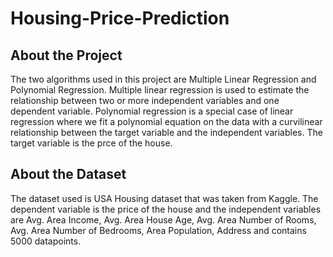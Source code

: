 # Housing-Price-Prediction

## About the Project
The two algorithms used in this project are Multiple Linear Regression and Polynomial Regression. Multiple linear regression is used to estimate the relationship between two or more independent variables and one dependent variable. Polynomial regression is a special case of linear regression where we fit a polynomial equation on the data with a curvilinear relationship between the target variable and the independent variables. The target variable is the prce of the house.

## About the Dataset
The dataset used is USA Housing dataset that was taken from Kaggle. The dependent variable is the price of the house and the independent variables are Avg. Area Income, Avg. Area House Age, Avg. Area Number of Rooms, Avg. Area Number of Bedrooms, Area Population, Address and contains 5000 datapoints. 
